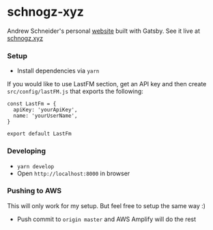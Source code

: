 # schnogz-xyz
Andrew Schneider's personal [website](https://schnogz.xyz) built with Gatsby. See it live at [schnogz.xyz](https://schnogz.xyz)

### Setup
- Install dependencies via `yarn`

If you would like to use LastFM section, get an API key and then create `src/config/lastFM.js` that exports the following:

```
const LastFm = {
  apiKey: 'yourApiKey',
  name: 'yourUserName',
}

export default LastFm
```

### Developing
- `yarn develop`
- Open `http://localhost:8000` in browser

### Pushing to AWS
This will only work for my setup. But feel free to setup the same way :)
- Push commit to `origin master` and AWS Amplify will do the rest
